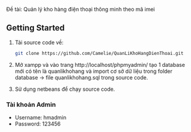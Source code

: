 
 Đề tài: Quản lý kho hàng điện thoại thông minh theo mã imei

## Getting Started

1. Tải source code về:

   ```bash
   git clone https://github.com/Camelie/QuanLiKhoHangDienThoai.git
   ```
2. Mở xampp và vào trang http://localhost/phpmyadmin/ tạo 1 database mới có tên là quanlikhohang và import cơ sở dữ liệu trong folder database -> file quanlikhohang.sql trong source code.

3. Sử dụng netbeans để chạy source code.
### Tài khoản Admin
- Username: hmadmin
- Password: 123456
